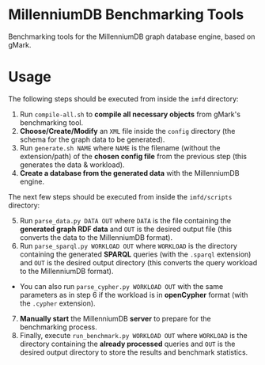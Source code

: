 # MillenniumDB Benchmarking Tools
Benchmarking tools for the MillenniumDB graph database engine, based on gMark.

# Usage

The following steps should be executed from inside the ``imfd`` directory:

1) Run ``compile-all.sh`` to **compile all necessary objects** from gMark's benchmarking tool.
2) **Choose/Create/Modify** an ``XML`` file inside the `config` directory (the schema for the graph data to be generated).
3) Run ``generate.sh NAME`` where ``NAME`` is the filename (without the extension/path) of the **chosen config file** from the previous step (this generates the data & workload).
4) **Create a database from the generated data** with the MillenniumDB engine.

The next few steps should be executed from inside the ``imfd/scripts`` directory:

5) Run ``parse_data.py DATA OUT`` where ``DATA`` is the file containing the **generated graph RDF data** and ``OUT`` is the desired output file (this converts the data to the MillenniumDB format).
6) Run ``parse_sparql.py WORKLOAD OUT`` where ``WORKLOAD`` is the directory containing the generated **SPARQL** queries (with the ``.sparql`` extension) and ``OUT`` is the desired output directory (this converts the query workload to the MillenniumDB format).
* You can also run ``parse_cypher.py WORKLOAD OUT`` with the same parameters as in step 6 if the workload is in **openCypher** format (with the ``.cypher`` extension).
7) **Manually start** the MillenniumDB **server** to prepare for the benchmarking process.
8) Finally, execute ``run_benchmark.py WORKLOAD OUT`` where ``WORKLOAD`` is the directory containing the **already processed** queries and ``OUT`` is the desired output directory to store the results and benchmark statistics.
